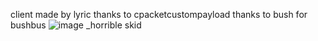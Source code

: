 client made by lyric
thanks to cpacketcustompayload
thanks to bush for bushbus
![image](https://github.com/lyricnight/infinity/assets/79311706/bce65072-1206-4dfa-875f-6fa4e79a9cec)
_horrible skid
